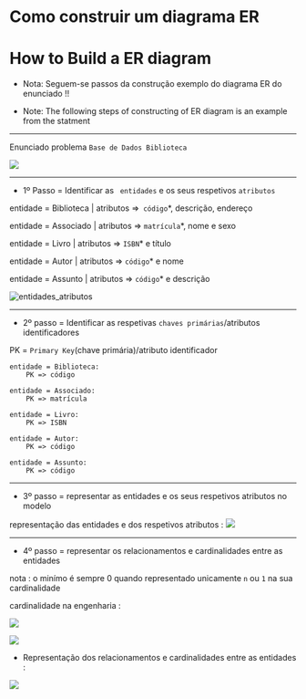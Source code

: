# Como construir um diagrama ER
# How to Build a ER diagram

* Nota:  Seguem-se passos da construção exemplo do diagrama ER do enunciado !!

* Note: The following steps of constructing of ER diagram is an example from the statment
-----------------------------------------------------------

Enunciado problema `Base de Dados Biblioteca`

![](/Enunciado.png)

----------------------

*  1º Passo = Identificar as `` entidades`` e os seus respetivos ``atributos``

entidade = Biblioteca |
atributos =>`` código``*, descrição, endereço

entidade = Associado     |
atributos => ``matrícula``*, nome e sexo

entidade = Livro |
atributos => ``ISBN``* e título

entidade = Autor |
atributos => ``código``* e nome

entidade = Assunto |
atributos => ``código``* e descrição

![entidades_atributos](/Entidades_atributos.png)

-----------------------------------------------------------

* 2º passo = Identificar as respetivas ``chaves primárias``/atributos identificadores

PK = ``Primary Key``(chave primária)/atributo identificador

	entidade = Biblioteca:
		PK => código
	
	entidade = Associado:
		PK => matrícula
	
	entidade = Livro:
		PK => ISBN
	
	entidade = Autor:
		PK => código
	
	entidade = Assunto:
		PK => código

--------------------------------------------

* 3º passo = representar as entidades e os seus respetivos atributos no modelo

representação das entidades e dos respetivos atributos :
![](/representa%C3%A7%C3%A3o%20das%20entidades.png)

----------------------------------------------

* 4º passo = representar os relacionamentos e cardinalidades entre as entidades 

nota : o minímo é sempre 0 quando representado unicamente `n` ou `1` na sua cardinalidade

cardinalidade na engenharia :

![](/Rpresenta%C3%A7%C3%A3o%20da%20cardinalidade%20em%20engenharia%20software(informa%C3%A7%C3%A3o)%2002.png)




![](/Rpresenta%C3%A7%C3%A3o%20da%20cardinalidade%20em%20engenharia%20software(informa%C3%A7%C3%A3o).png)


* Representação dos relacionamentos e cardinalidades entre as entidades :

![](/representa%C3%A7%C3%A3o%20dos%20relacionamentos%20e%20cardinalidades%20entre%20entidades.png)